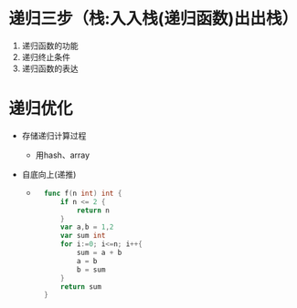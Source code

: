 # 递归三步（栈:入入栈(递归函数)出出栈）
1. 递归函数的功能
2. 递归终止条件
3. 递归函数的表达

# 递归优化
- 存储递归计算过程
  - 用hash、array
- 自底向上(递推)
    
    - ```go
        func f(n int) int {
            if n <= 2 {
                return n
            }     
            var a,b = 1,2
            var sum int
            for i:=0; i<=n; i++{
                sum = a + b
                a = b
                b = sum
            }
            return sum  
        } 
      ```


